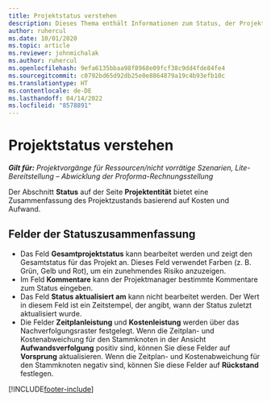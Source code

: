 ```yaml
---
title: Projektstatus verstehen
description: Dieses Thema enthält Informationen zum Status, der Projekten in Dynamics 365 Project Operations zugewiesen wurde.
author: ruhercul
ms.date: 10/01/2020
ms.topic: article
ms.reviewer: johnmichalak
ms.author: ruhercul
ms.openlocfilehash: 9efa6135bbaa98f8968e09fcf38c9dd4fde84fe4
ms.sourcegitcommit: c0792bd65d92db25e0e8864879a19c4b93efb10c
ms.translationtype: HT
ms.contentlocale: de-DE
ms.lasthandoff: 04/14/2022
ms.locfileid: "8578891"
---
```

# <a name="understand-project-status"></a>Projektstatus verstehen

_**Gilt für:** Projektvorgänge für Ressourcen/nicht vorrätige Szenarien, Lite-Bereitstellung – Abwicklung der Proforma-Rechnungsstellung_


Der Abschnitt **Status** auf der Seite **Projektentität** bietet eine Zusammenfassung des Projektzustands basierend auf Kosten und Aufwand.


## <a name="status-summary-fields"></a>Felder der Statuszusammenfassung

- Das Feld **Gesamtprojektstatus** kann bearbeitet werden und zeigt den Gesamtstatus für das Projekt an. Dieses Feld verwendet Farben (z. B. Grün, Gelb und Rot), um ein zunehmendes Risiko anzuzeigen. 
- Im Feld **Kommentare** kann der Projektmanager bestimmte Kommentare zum Status eingeben. 
- Das Feld **Status aktualisiert am** kann nicht bearbeitet werden. Der Wert in diesem Feld ist ein Zeitstempel, der angibt, wann der Status zuletzt aktualisiert wurde.
- Die Felder **Zeitplanleistung** und **Kostenleistung** werden über das Nachverfolgungsraster festgelegt. Wenn die Zeitplan- und Kostenabweichung für den Stammknoten in der Ansicht **Aufwandsverfolgung** positiv sind, können Sie diese Felder auf **Vorsprung** aktualisieren. Wenn die Zeitplan- und Kostenabweichung für den Stammknoten negativ sind, können Sie diese Felder auf **Rückstand** festlegen.


[!INCLUDE[footer-include](../includes/footer-banner.md)]